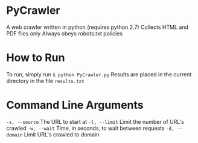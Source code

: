 PyCrawler
=========

A web crawler written in python (requires python 2.7)
Collects HTML and PDF files only
Always obeys robots.txt policies

How to Run
==========

To run, simply run `$ python PyCrawler.py`
Results are placed in the current directory in the file `results.txt`

Command Line Arguments
======================

`-s, --source`  The URL to start at
`-l, --limit`   Limit the number of URL's crawled
`-w, --wait`    Time, in seconds, to wait between requests
`-d, --domain`  Limit URL's crawled to domain
